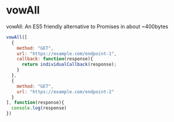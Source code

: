 # vowAll
vowAll: An ES5 friendly alternative to Promises in about ~400bytes

```javascript
vowAll([
  {
    method: "GET",
    url: "https://example.com/endpoint-1",
    callback: function(response){
      return individualCallback(response);
    }
  },
  {
    method: "GET",
    url: "https://example.com/endpoint-2"
  }
], function(response){
  console.log(response)
})
```
